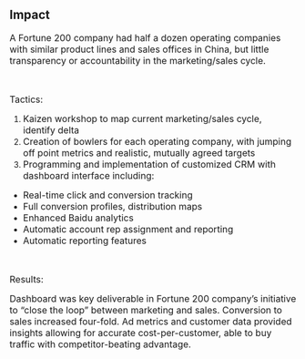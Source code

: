## Impact 

<span style="font-size: medium;">A Fortune 200 company had half a dozen operating companies with similar product lines and sales offices in China, but little transparency or accountability in the marketing/sales cycle.</span>

<span style="font-size: medium;"> </span>

<span style="font-size: medium;">Tactics:</span>

1.  <span style="font-size: medium;">Kaizen workshop to map current marketing/sales cycle, identify delta</span>
2.  <span style="font-size: medium;">Creation of bowlers for each operating company, with jumping off point metrics and realistic, mutually agreed targets</span>
3.  <span style="font-size: medium;">Programming and implementation of customized CRM with dashboard interface including:</span>

*   <span style="font-size: medium;">Real-time click and conversion tracking</span>
*   <span style="font-size: medium;">Full conversion profiles, distribution maps</span>
*   <span style="font-size: medium;">Enhanced Baidu analytics</span>
*   <span style="font-size: medium;">Automatic account rep assignment and reporting</span>
*   <span style="font-size: medium;">Automatic reporting features</span>

<span style="font-size: medium;"> </span>

<span style="font-size: medium;">Results:</span>

<span style="font-size: medium;">Dashboard was key deliverable in Fortune 200 company’s initiative to “close the loop” between marketing and sales. Conversion to sales increased four-fold. Ad metrics and customer data provided insights allowing for accurate cost-per-customer, able to buy traffic with competitor-beating advantage. </span>

 